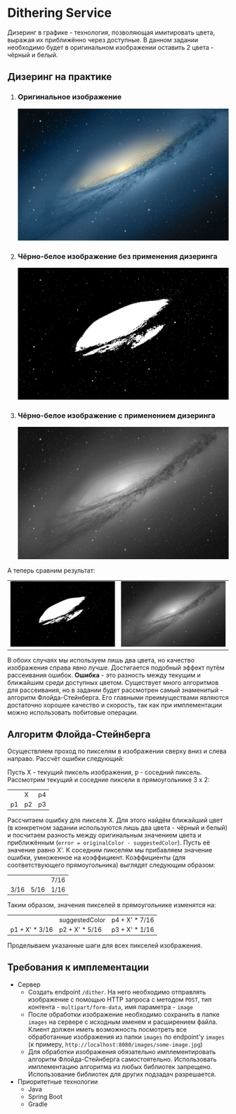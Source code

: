 # Dithering Service

Дизеринг в графике - технология, позволяющая имитировать цвета, выражая их приближённо через доступные. 
В данном задании необходимо будет в оригинальном изображении оставить 2 цвета - чёрный и белый.

## Дизеринг на практике
1. ### Оригинальное изображение
   ![](assets/original.jpg)

2. ### Чёрно-белое изображение без применения дизеринга
   ![](assets/not-dithered.jpg)

3. ### Чёрно-белое изображение с применением дизеринга
   ![](assets/dithered.jpg)

А теперь сравним результат:

<table>
	<tr>
    	<td> <img src="assets/not-dithered.jpg"  alt="Not dithered picture"></td>
    	<td> <img src="assets/dithered.jpg"  alt="Dithered picture"></td>
	</tr> 
</table>

В обоих случаях мы используем лишь два цвета, но качество изображения справа явно лучше. Достигается подобный эффект путём рассеивания ошибок. **Ошибка** - это разность между текущим и ближайшим среди доступных цветом. Существует много алгоритмов для рассеивания, но в задании будет рассмотрен самый знаменитый - алгоритм Флойда-Стейнберга. Его главными преимуществами являются достаточно хорошее качество и скорость, так как при имплементации можно использовать побитовые операции.

## Алгоритм Флойда-Стейнберга
Осуществляем проход по пикселям в изображении сверху вниз и слева направо. Рассчёт ошибки следующий:

Пусть Х - текущий пиксель изображения, p - соседний пиксель. Рассмотрим текущий и соседние пиксели в прямоугольнике 3 x 2:

|   |   |   |
|---|---|---|
|    | X  | p4 |
| p1 | p2 | p3 |

Рассчитаем ошибку для пикселя X. Для этого найдём ближайший цвет (в конкретном задании используются лишь два цвета - чёрный и белый) и посчитаем разность между оригинальным значением цвета и приближённым (`error = originalColor - suggestedColor`). Пусть её значение равно X'. К соседним пикселям мы прибавляем значение ошибки, умноженное на коэффициент. Коэффициенты (для соответствующего прямоугольника) выглядят следующим образом:

|   |   |   |
|---|---|---|
|   |   |  7/16 |
| 3/16 | 5/16 | 1/16 |

Таким образом, значения пикселей в прямоугольнике изменятся на:

|   |   |   |
|---|---|---|
|   | suggestedColor  |  p4 + X' * 7/16 |
| p1 + X' * 3/16 | p2 + X' * 5/16 | p3 + X' * 1/16 |

Проделываем указанные шаги для всех пикселей изображения.

## Требования к имплементации
- Сервер
  - Создать endpoint `/dither`. На него необходимо отправлять изображение с помощью HTTP запроса с методом `POST`, тип контента - `multipart/form-data`, имя параметра - `image`
  - После обработки изображение необходимо сохранить в папке `images` на сервере с исходным именем и расширением файла. Клиент должен иметь возможность посмотреть все обработанные изображения из папки `images` по endpoint'у `images` (к примеру, `http://localhost:8080/images/some-image.jpg`)
  - Для обработки изображения обязательно имплементировать алгоритм Флойда-Стейнберга самостоятельно. Использовать имплементацию алгоритма из любых библиотек запрещено. Использование библиотек для других подзадач разрешается.
- Приоритетные технологии
  - Java
  - Spring Boot
  - Gradle
